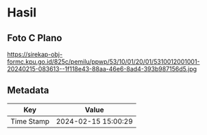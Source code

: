 # Hasil

## Foto C Plano

https://sirekap-obj-formc.kpu.go.id/825c/pemilu/ppwp/53/10/01/20/01/5310012001001-20240215-083613--1f118e43-88aa-46e6-8ad4-393b987156d5.jpg


## Metadata

| Key        | Value               |
| ---------- | ------------------- |
| Time Stamp | 2024-02-15 15:00:29 |




